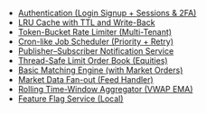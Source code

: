 
* [Authentication (Login Signup + Sessions & 2FA)](DE%20Shaw%20LLD%20with%20Implementation%202501d5d8e01280fc8a7cf93b607d848f/Authentication%20(Login%20Signup%20+%20Sessions%20%26%202FA).md)
* [LRU Cache with TTL and Write-Back](DE%20Shaw%20LLD%20with%20Implementation%202501d5d8e01280fc8a7cf93b607d848f/LRU%20Cache%20with%20TTL%20and%20Write-Back.md)
* [Token-Bucket Rate Limiter (Multi-Tenant)](DE%20Shaw%20LLD%20with%20Implementation%202501d5d8e01280fc8a7cf93b607d848f/Token-Bucket%20Rate%20Limiter%20(Multi-Tenant).md)
* [Cron-like Job Scheduler (Priority + Retry)](DE%20Shaw%20LLD%20with%20Implementation%202501d5d8e01280fc8a7cf93b607d848f/Cron-like%20Job%20Scheduler%20(Priority%20+%20Retry).md)
* [Publisher–Subscriber Notification Service](DE%20Shaw%20LLD%20with%20Implementation%202501d5d8e01280fc8a7cf93b607d848f/Publisher%E2%80%93Subscriber%20Notification%20Service.md)
* [Thread-Safe Limit Order Book (Equities)](DE%20Shaw%20LLD%20with%20Implementation%202501d5d8e01280fc8a7cf93b607d848f/Thread-Safe%20Limit%20Order%20Book%20(Equities).md)
* [Basic Matching Engine (with Market Orders)](DE%20Shaw%20LLD%20with%20Implementation%202501d5d8e01280fc8a7cf93b607d848f/Basic%20Matching%20Engine%20(with%20Market%20Orders).md)
* [Market Data Fan-out (Feed Handler)](DE%20Shaw%20LLD%20with%20Implementation%202501d5d8e01280fc8a7cf93b607d848f/Market%20Data%20Fan-out%20(Feed%20Handler).md)
* [Rolling Time-Window Aggregator (VWAP EMA)](DE%20Shaw%20LLD%20with%20Implementation%202501d5d8e01280fc8a7cf93b607d848f/Rolling%20Time-Window%20Aggregator%20(VWAP%20EMA).md)
* [Feature Flag Service (Local)](DE%20Shaw%20LLD%20with%20Implementation%202501d5d8e01280fc8a7cf93b607d848f/Feature%20Flag%20Service%20(Local).md)